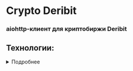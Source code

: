 # Crypto Deribit

### aiohttp-клиент для криптобиржи Deribit


## Технологии:
<details><summary>Подробнее</summary><br>
    
[![Python](https://img.shields.io/badge/python-3.10%20%7C%203.11-blue?logo=python)](https://www.python.org/)
[![asyncio](https://img.shields.io/badge/-asyncio-464646?logo=python)](https://docs.python.org/3/library/asyncio.html)
[![datetime](https://img.shields.io/badge/-datetime-464646?logo=python)](https://docs.python.org/3/library/datetime.html)
[![http](https://img.shields.io/badge/-http-464646?logo=Python)](https://docs.python.org/3/library/http.html)
[![logging](https://img.shields.io/badge/-logging-464646?logo=python)](https://docs.python.org/3/library/logging.html)
[![typing](https://img.shields.io/badge/-typing-464646?logo=Python)](https://docs.python.org/3/library/typing.html)
[![Pytest-asyncio](https://img.shields.io/badge/-Pytest--asyncio-464646?logo=Pytest)](https://pypi.org/project/pytest-asyncio/)
    
[![aiohttp](https://img.shields.io/badge/-aiohttp-464646?logo=aiohttp)](https://docs.aiohttp.org/en/stable/index.html)
[![APScheduler](https://img.shields.io/badge/-APScheduler-464646?logo=APScheduler)](https://apscheduler.readthedocs.io/en/stable/index.html)
[![FastAPI](https://img.shields.io/badge/-FastAPI-464646?logo=fastapi)](https://fastapi.tiangolo.com/)
[![Pydantic](https://img.shields.io/badge/-Pydantic-464646?logo=Pydantic)](https://docs.pydantic.dev/)
[![SQLAlchemy](https://img.shields.io/badge/SQLAlchemy-v2.0-blue?logo=sqlalchemy)](https://www.sqlalchemy.org/)
[![Alembic](https://img.shields.io/badge/-Alembic-464646?logo=alembic)](https://alembic.sqlalchemy.org/en/latest/)
[![asyncpg](https://img.shields.io/badge/-asyncpg-464646?logo=PostgreSQL)](https://pypi.org/project/asyncpg/)    

[![docker_compose](https://img.shields.io/badge/-Docker%20Compose-464646?logo=docker)](https://docs.docker.com/compose/)
[![PostgreSQL](https://img.shields.io/badge/-PostgreSQL-464646?logo=PostgreSQL)](https://www.postgresql.org/)
[![Nginx](https://img.shields.io/badge/-NGINX-464646?logo=NGINX)](https://nginx.org/ru/)
[![GitHub_Actions](https://img.shields.io/badge/-GitHub_Actions-464646?logo=GitHub)](https://docs.github.com/en/actions)

<br>

## Описание работы:
Приложение состоит из:
  1. `aiohttp`-клиента для криптобиржи **Deribit**
        - каждую минуту клиент забирает с биржи текущую цену `BTC` и `ETH` и сохраняет в базу данных тикер валюты, текущую цену и время в `UNIX`.
  3. API-сервиса для обработки сохраненных данных на `FastAPI` - реализует следующие GET-методы:
        - Получение всех сохраненных данных по указанной валюте
        - Получение последней цены валюты
        - Получение цены валюты с фильтром по дате

У каждого метода есть обязательный query-параметр __ticker__, обозначающий трехсимвольный код валюты, например `BTC` или `ETH`

<br>

## Установка и запуск:

<details><summary>Предварительные условия</summary>

Предполагается, что пользователь установил [Docker](https://docs.docker.com/engine/install/) и [Docker Compose](https://docs.docker.com/compose/install/) на локальной машине или на удаленном сервере, где проект будет запускаться в контейнерах. Проверить наличие можно выполнив команды:
```bash
docker --version && docker-compose --version
```
<h1></h1>    
</details>

<details><summary>Локальный запуск: Docker Compose</summary>

1. Клонируйте репозиторий с GitHub и введите данные для переменных окружения (значения даны для примера, но их можно оставить):
```bash
git clone https://github.com/T1mBul/Derbit-aiohttp-fastapi.git && \
cd Derbit-aiohttp-fastapi && \
cp .env .env && \
nano .env
```
2. Из корневой директории проекта выполните команду:
```bash
docker compose -f infra/local/docker-compose.yml up -d --build
```
Проект будет развернут в трех docker-контейнерах `db, web, nginx` по адресу http://localhost. 

Администрирование приложения может быть осуществлено через Swagger доступный по адресу http://localhost/docs.

3. Остановить docker и удалить контейнеры можно командой из корневой директории проекта:
```bash
docker compose -f infra/local/docker-compose.yml down
```
Если также необходимо удалить тома базы данных, статики и медиа:
```bash
docker compose -f infra/local/docker-compose.yml down -v
```

## Удаление:
Из корневой директории проекта выполните команду:
```bash
cd .. && rm -fr Derbit-aiohttp-fastapi
```
